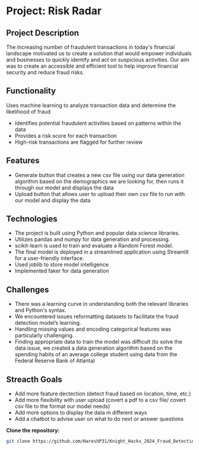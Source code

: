 # Project: Risk Radar

## Project Description

The increasing number of fraudulent transactions in today's financial landscape motivated us to create a solution that would empower individuals and businesses to quickly identify and act on suspicious activities. Our aim was to create an accessible and efficient tool to help improve financial security and reduce fraud risks.

## Functionality

Uses machine learning to analyze transaction data and determine the likelihood of fraud
- Identifies potential fraudulent activities based on patterns within the data
- Provides a risk score for each transaction
- High-risk transactions are flagged for further review

## Features

- Generate button that creates a new csv file using our data generation algorithm based on the demographics we are looking for, then runs it through our model and displays the data
- Upload button that allows user to upload their own csv file to run with our model and display the data

## Technologies

- The project is built using Python and popular data science libraries.
- Utilizes pandas and numpy for data generation and processing.
- scikit-learn is used to train and evaluate a Random Forest model.
- The final model is deployed in a streamlined application using Streamlit for a user-friendly interface.
- Used joblib to store model intelligence
- Implemented faker for data generation

## Challenges

- There was a learning curve in understanding both the relevant libraries and Python's syntax.
- We encountered issues reformatting datasets to facilitate the fraud detection model’s learning.
- Handling missing values and encoding categorical features was particularly challenging.
- Finding appropriate data to train the model was difficult (to solve the data issue, we created a data generation algorithm based on the spending habits of an average college student using data from the Federal Reserve Bank of Atlanta)

## Streacth Goals

- Add more feature dectection (detect fraud based on location, time, etc.)
- Add more flexibility with user upload (covert a pdf to a csv file/ covert csv file to the format our model needs)
- Add more options to display the data in different ways
- Add a chatbot to advise user on what to do next or answer questions

**Clone the repository:**

   ```bash
   git clone https://github.com/HareshP31/Knight_Hacks_2024_Fraud_Detection
